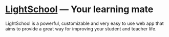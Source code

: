 # [LightSchool](http://www.lightschool.it/ "LightSchool Homepage") — Your learning mate
LightSchool is a powerful, customizable and very easy to use web app that aims to provide a great way for improving your student and teacher life.
